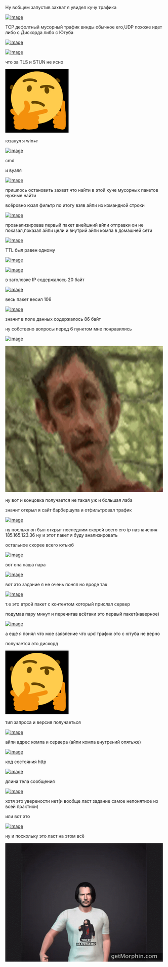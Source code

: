 Ну вобщем запустив захват я увидел кучу трафика

<a href="https://ibb.co/NLQcyf2"><img src="https://i.ibb.co/9qzQrBH/image.png" alt="image" border="0"></a>

TCP дефолтный мусорный трафик винды обычное его,UDP похоже идет либо с Дискорда либо с Ютуба

<a href="https://ibb.co/LhDSm1m"><img src="https://i.ibb.co/XkfX1t1/image.png" alt="image" border="0"></a>

<a href="https://ibb.co/bm7ZW2f"><img src="https://i.ibb.co/LRvWkJG/image.png" alt="image" border="0"></a>

что за TLS и STUN не ясно

![](3c107e7ea41584bced6fae5dc9d29fe3_w200.gif)

юзанул я win+r

<a href="https://imgbb.com/"><img src="https://i.ibb.co/tX2qXWR/image.png" alt="image" border="0"></a>

cmd

и вуаля

<a href="https://ibb.co/6Jp39v9"><img src="https://i.ibb.co/G31KYsY/image.png" alt="image" border="0"></a>

пришлось остановить захват что найти в этой куче мусорных пакетов нужные найти

всёровно юзал фильтр по итогу взяв айпи из командной строки 

<a href="https://imgbb.com/"><img src="https://i.ibb.co/485mLzp/image.png" alt="image" border="0"></a>

проанализировав первый пакет внейшний айпи отправки он не показал,показал айпи цели и внутрий айпи компа в домашней сети 

<a href="https://ibb.co/LxQJGdZ"><img src="https://i.ibb.co/Mc8GXkC/image.png" alt="image" border="0"></a>

TTL был равен одному

<a href="https://imgbb.com/"><img src="https://i.ibb.co/qnD3d2J/image.png" alt="image" border="0"></a>

<a href="https://imgbb.com/"><img src="https://i.ibb.co/R2P0j60/image.png" alt="image" border="0"></a>

в заголовке IP содержалось 20 байт 

<a href="https://imgbb.com/"><img src="https://i.ibb.co/k0NkJKW/image.png" alt="image" border="0"></a>

весь пакет весил 106 

<a href="https://imgbb.com/"><img src="https://i.ibb.co/LRG3vQ6/image.png" alt="image" border="0"></a>

значит в поле данных содержалось 86 байт

ну собствено вопросы перед 6 пунктом мне понравились

<a href="https://ibb.co/DKRmLp2"><img src="https://i.ibb.co/HgHRXd8/image.png" alt="image" border="0"></a>

![](tenor.gif)

ну вот и концовка получается не такая уж и большая лаба 

значит открыл я сайт барбершупа и отфильтровал трафик

<a href="https://ibb.co/4NBqK2J"><img src="https://i.ibb.co/88FCNbX/image.png" alt="image" border="0"></a>

ну посльку он был открыт последним скорей всего его ip назначения 185.165.123.36 ну и этот пакет я буду анализировать

остальное скорее всего ютьюб

<a href="https://ibb.co/hyCt66z"><img src="https://i.ibb.co/c1x7BBn/image.png" alt="image" border="0"></a>

вот она наша пара 

<a href="https://ibb.co/rQ4LDbB"><img src="https://i.ibb.co/cyDp4bW/image.png" alt="image" border="0"></a>

вот это задание я не очень понял но вроде так 

<a href="https://ibb.co/pJHMPxv"><img src="https://i.ibb.co/syTNP2v/image.png" alt="image" border="0"></a>

т.e это втрой пакет с контентом который прислал сервер

подумав пару минут и перечитав всётаки это первый пакет(наверное)

<a href="https://ibb.co/mcrV221"><img src="https://i.ibb.co/pL6BMMG/image.png" alt="image" border="0"></a>

а ещё я понял что мое заявление что upd трафик это с ютуба не верно

получается это дискорд

![](3c107e7ea41584bced6fae5dc9d29fe3_w200.gif)

тип запроса и версия получаеться 

<a href="https://imgbb.com/"><img src="https://i.ibb.co/Zd2VgHv/image.png" alt="image" border="0"></a>

айпи адрес компа и сервера (айпи компа внутрений опятьже)

<a href="https://imgbb.com/"><img src="https://i.ibb.co/SNvZFdV/image.png" alt="image" border="0"></a>


код состояния http 

<a href="https://imgbb.com/"><img src="https://i.ibb.co/rFwnm0M/image.png" alt="image" border="0"></a>

длина тела сообщения 

<a href="https://imgbb.com/"><img src="https://i.ibb.co/8g7Xjqm/image.png" alt="image" border="0"></a>

хотя это уверености нет(и вообще ласт задание самое непонятное из всей практики)

или вот это

<a href="https://imgbb.com/"><img src="https://i.ibb.co/YXWTP2s/image.png" alt="image" border="0"></a>

ну и поскольку это ласт на этом всё

![](teno.gif)
